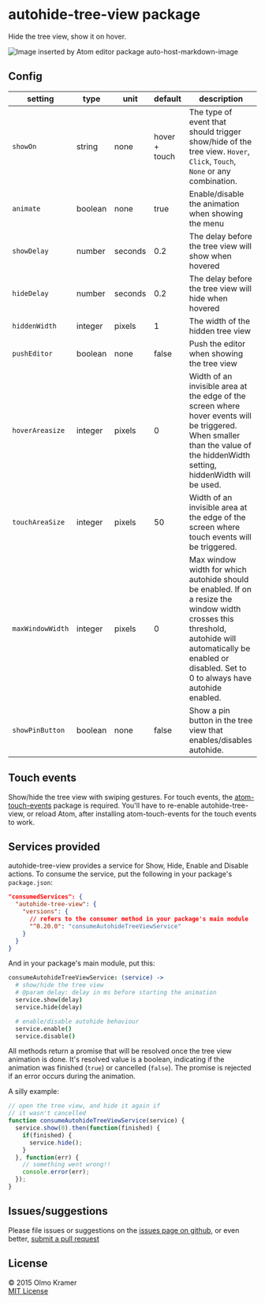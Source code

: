 # autohide-tree-view package

Hide the tree view, show it on hover.

![Image inserted by Atom editor package auto-host-markdown-image](https://raw.githubusercontent.com/olmokramer/atom-autohide-tree-view/master/screencast.gif)

## Config

| setting          | type    | unit    | default       | description |
| ---              | ---     | ---     | ---           | --- |
| `showOn`         | string  | none    | hover + touch | The type of event that should trigger show/hide of the tree view. `Hover`, `Click`, `Touch`, `None` or any combination. |
| `animate`        | boolean | none    | true          | Enable/disable the animation when showing the menu |
| `showDelay`      | number  | seconds | 0.2           | The delay before the tree view will show when hovered |
| `hideDelay`      | number  | seconds | 0.2           | The delay before the tree view will hide when hovered |
| `hiddenWidth`    | integer | pixels  | 1             | The width of the hidden tree view |
| `pushEditor`     | boolean | none    | false         | Push the editor when showing the tree view |
| `hoverAreasize`  | integer | pixels  | 0             | Width of an invisible area at the edge of the screen where hover events will be triggered. When smaller than the value of the hiddenWidth setting, hiddenWidth will be used. |
| `touchAreaSize`  | integer | pixels  | 50            | Width of an invisible area at the edge of the screen where touch events will be triggered. |
| `maxWindowWidth` | integer | pixels  | 0             | Max window width for which autohide should be enabled. If on a resize the window width crosses this threshold, autohide will automatically be enabled or disabled. Set to 0 to always have autohide enabled. |
| `showPinButton`  | boolean | none    | false         | Show a pin button in the tree view that enables/disables autohide. |

## Touch events

Show/hide the tree view with swiping gestures. For touch events, the [atom-touch-events](https://atom.io/packages/atom-touch-events) package is required. You'll have to re-enable autohide-tree-view, or reload Atom, after installing atom-touch-events for the touch events to work.

## Services provided

autohide-tree-view provides a service for Show, Hide, Enable and Disable actions. To consume the service, put the following in your package's `package.json`:

```json
"consumedServices": {
  "autohide-tree-view": {
    "versions": {
      // refers to the consumer method in your package's main module
      "^0.20.0": "consumeAutohideTreeViewService"
    }
  }
}
```

And in your package's main module, put this:

```coffee
consumeAutohideTreeViewService: (service) ->
  # show/hide the tree view
  # @param delay: delay in ms before starting the animation
  service.show(delay)
  service.hide(delay)

  # enable/disable autohide behaviour
  service.enable()
  service.disable()
```

All methods return a promise that will be resolved once the tree view animation is done. It's resolved value is a boolean, indicating if the animation was finished (`true`) or cancelled (`false`). The promise is rejected if an error occurs during the animation.

A silly example:

```js
// open the tree view, and hide it again if
// it wasn't cancelled
function consumeAutohideTreeViewService(service) {
  service.show(0).then(function(finished) {
    if(finished) {
      service.hide();
    }
  }, function(err) {
    // something went wrong!!
    console.error(err);
  });
}
```

## Issues/suggestions

Please file issues or suggestions on the [issues page on github](https://github.com/olmokramer/atom-autohide-tree-view/issues/new), or even better, [submit a pull request](https://github.com/olmokramer/atom-autohide-tree-view/pulls)

## License

&copy; 2015 Olmo Kramer <br> [MIT License](LICENSE.md)
